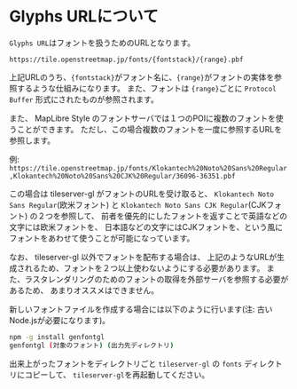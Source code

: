# Glyphs URLについて

`Glyphs URL`はフォントを扱うためのURLとなります。

`https://tile.openstreetmap.jp/fonts/{fontstack}/{range}.pbf`

上記URLのうち、`{fontstack}`がフォント名に、`{range}`がフォントの実体を参照するような仕組みになります。
また、フォントは `{range}`ごとに `Protocol Buffer` 形式にされたものが参照されます。

また、 MapLibre Style のフォントサーバでは１つのPOIに複数のフォントを使うことができます。
ただし、この場合複数のフォントを一度に参照するURLを参照します。

例: `https://tile.openstreetmap.jp/fonts/Klokantech%20Noto%20Sans%20Regular,Klokantech%20Noto%20Sans%20CJK%20Regular/36096-36351.pbf`

この場合は tileserver-gl がフォントのURLを受け取ると、 `Klokantech Noto Sans Regular`(欧米フォント) と
`Klokantech Noto Sans CJK Regular`(CJKフォント) の２つを参照して、
前者を優先的にしたフォントを返すことで英語などの文字には欧米フォントを、
日本語などの文字にはCJKフォントを、という風にフォントをあわせて使うことが可能になっています。

なお、 tileserver-gl 以外でフォントを配布する場合は、
上記のようなURLが生成されるため、フォントを２つ以上使わないようにする必要があります。
また、ラスタレンダリングのためのフォントの取得を外部サーバを参照する必要があるため、
あまりオススメはできません。

新しいフォントファイルを作成する場合には以下のように行います(注: 古いNode.jsが必要になります)。

```sh
npm -g install genfontgl
genfontgl (対象のフォント) (出力先ディレクトリ)
```

出来上がったフォントをディレクトリごと `tileserver-gl` の `fonts` ディレクトリにコピーして、
`tileserver-gl`を再起動してください。
